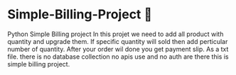 # Simple-Billing-Project 🌟

Python Simple Billing project 
In this projet we need to add all product with quantity and upgrade them.
If specific quantity will sold then add perticular number of quantity.
After your order wil done you get payment slip. As a txt file.
there is no database collection no apis use and no auth are there this is simple billing project. 


